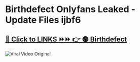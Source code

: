 
 # Birthdefect Onlyfans Leaked - Update Files ijbf6

## <h2><a href="https://clipsfans.com/Birthdefect&ref=git">🔗 Click to LINKS ⏩⏩ 👉 🟢 Birthdefect </a></h2>

<a href="https://clipsfans.com/Birthdefect&ref=git" rel="nofollow" data-target="animated-image.originalLink"><img src="https://i.ibb.co.com/xMMVF88/686577567.gif" alt="Viral Video Original" style="max-width: 100%; display: inline-block;" data-target="animated-image.originalImage"></a>


